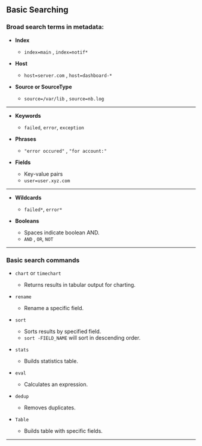 ## Basic Searching


### Broad search terms in metadata:

- __Index__
  - `index=main` , `index=notif*`

- __Host__
  - `host=server.com` , `host=dashboard-*`

- __Source or SourceType__
  - `source=/var/lib` , `source=nb.log`

-----

- __Keywords__
  - `failed`, `error`, `exception`

- __Phrases__
  - `"error occured"` , `"for account:"`

- __Fields__
  - Key-value pairs
  - `user=user.xyz.com`


-----

- __Wildcards__
   - `failed*`, `error*`


- __Booleans__
  - Spaces indicate boolean AND.
  - `AND` , `OR`, `NOT`


-----

### Basic search commands

- `chart` or `timechart`
  - Returns results in tabular output for charting.

- `rename`
  - Rename a specific field.

- `sort`
  - Sorts results by specified field.
  - `sort -FIELD_NAME` will sort in descending order.

- `stats`
  -  Builds statistics table.

- `eval`
  - Calculates an expression. 

- `dedup`
   - Removes duplicates.


- `Table`
  - Builds table with specific fields.


-----




